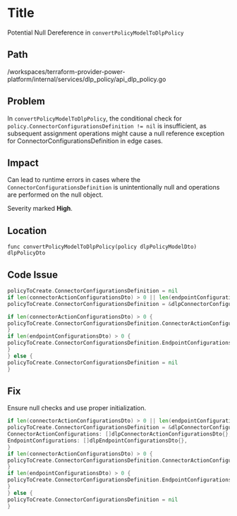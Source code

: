 # Title

Potential Null Dereference in `convertPolicyModelToDlpPolicy`

## Path

/workspaces/terraform-provider-power-platform/internal/services/dlp_policy/api_dlp_policy.go

## Problem

In `convertPolicyModelToDlpPolicy`, the conditional check for `policy.ConnectorConfigurationsDefinition != nil` is insufficient, as subsequent assignment operations might cause a null reference exception for ConnectorConfigurationsDefinition in edge cases.

## Impact

Can lead to runtime errors in cases where the `ConnectorConfigurationsDefinition` is unintentionally null and operations are performed on the null object.

Severity marked **High**.

## Location

`func convertPolicyModelToDlpPolicy(policy dlpPolicyModelDto) dlpPolicyDto`

## Code Issue

```go
policyToCreate.ConnectorConfigurationsDefinition = nil
if len(connectorActionConfigurationsDto) > 0 || len(endpointConfigurationsDto) > 0 {
policyToCreate.ConnectorConfigurationsDefinition = &dlpConnectorConfigurationsDefinitionDto{}

if len(connectorActionConfigurationsDto) > 0 {
policyToCreate.ConnectorConfigurationsDefinition.ConnectorActionConfigurations = connectorActionConfigurationsDto
}
if len(endpointConfigurationsDto) > 0 {
policyToCreate.ConnectorConfigurationsDefinition.EndpointConfigurations = endpointConfigurationsDto
}
} else {
policyToCreate.ConnectorConfigurationsDefinition = nil
}
```

## Fix

Ensure null checks and use proper initialization.

```go
if len(connectorActionConfigurationsDto) > 0 || len(endpointConfigurationsDto) > 0 {
policyToCreate.ConnectorConfigurationsDefinition = &dlpConnectorConfigurationsDefinitionDto{
ConnectorActionConfigurations: []dlpConnectorActionConfigurationsDto{},
EndpointConfigurations: []dlpEndpointConfigurationsDto{},
}
if len(connectorActionConfigurationsDto) > 0 {
policyToCreate.ConnectorConfigurationsDefinition.ConnectorActionConfigurations = connectorActionConfigurationsDto
}
if len(endpointConfigurationsDto) > 0 {
policyToCreate.ConnectorConfigurationsDefinition.EndpointConfigurations = endpointConfigurationsDto
}
} else {
policyToCreate.ConnectorConfigurationsDefinition = nil
}
```